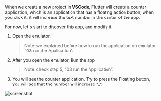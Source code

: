 
When we create a new project in **VSCode**, Flutter will create a counter application, which is an application that has a floating action button; when you click it, it will increase the text number in the center of the app.

For now, let's start to discover this app, and modify it.

1. Open the emulator.

   > Note: we explained before how to run the application on emulator “03 run the Application”.

2. After you open the emulator, Run the app

   > Note: check step 5, “03 run the Application”.

3. You will see the counter application. Try to press the Floating button, you will see that the number will increase ^\_^.

![screenshot](https://lh5.googleusercontent.com/3B-fTl3-Q2sTFxeBIXLQ9W62qzzRkj9dv3lbhQh7eRCblvmC_5eocIJH3wdxHh8p4Isnz-pJfOHAd5QyZspilFPOAuRI8AsXcRuUoeZnn8PzFwkATo8obvgyHVwbS1qEUGJEqsQ4)
